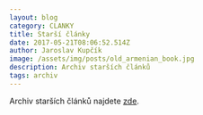 ```yaml
---
layout: blog
category: CLANKY
title: Starší články
date: 2017-05-21T08:06:52.514Z
author: Jaroslav Kupčík
image: /assets/img/posts/old_armenian_book.jpg
description: Archiv starších článků
tags: archiv
---
```

Archiv starších článků najdete [zde](https://wiki.pirati.cz/regiony/jiznimorava/start).

